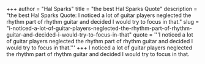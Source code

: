 +++
author = "Hal Sparks"
title = "the best Hal Sparks Quote"
description = "the best Hal Sparks Quote: I noticed a lot of guitar players neglected the rhythm part of rhythm guitar and decided I would try to focus in that."
slug = "i-noticed-a-lot-of-guitar-players-neglected-the-rhythm-part-of-rhythm-guitar-and-decided-i-would-try-to-focus-in-that"
quote = '''I noticed a lot of guitar players neglected the rhythm part of rhythm guitar and decided I would try to focus in that.'''
+++
I noticed a lot of guitar players neglected the rhythm part of rhythm guitar and decided I would try to focus in that.
